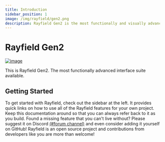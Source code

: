 ```yaml
---
title: Introduction
sidebar_position: 1
image: /img/rayfield/gen2.png
description: Rayfield Gen2 is the most functionally and visually advanced interface library available. Made for Roblox.
---
```


# Rayfield Gen2
[![image](/img/rayfield/gen2.png)](https://discord.sirius.menu)

This is Rayfield Gen2.
The most functionally advanced interface suite available.

## Getting Started
To get started with Rayfield, check out the sidebar at the left. It provides quick links on how to use all of the Rayfield features for your own project. Keep this documentation around so that you can always refer back to it as you build.
Found a missing feature that you can't live without? Please suggest it on Discord [(#forum channel)](https://discord.sirius.menu) and even consider adding it yourself on GitHub! Rayfield is an open source project and contributions from developers like you are more than welcome!
